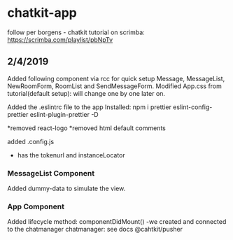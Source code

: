 # chatkit-app

follow per borgens - chatkit tutorial on scrimba:
https://scrimba.com/playlist/pbNpTv

## 2/4/2019

Added following component via rcc for quick setup
Message, MessageList, NewRoomForm, RoomList and SendMessageForm.
Modified App.css from tutorial(default setup): will change one by one later on.

Added the .eslintrc file to the app
Installed: npm i prettier eslint-config-prettier eslint-plugin-prettier -D

*removed react-logo
*removed html default comments

added .config.js

- has the tokenurl and instanceLocator

### MessageList Component

Added dummy-data to simulate the view.

### App Component

Added lifecycle method: componentDidMount()
-we created and connected to the chatmanager chatmanager: see docs @cahtkit/pusher
